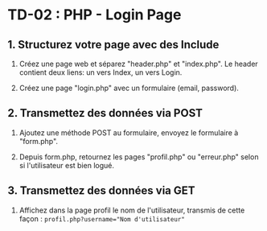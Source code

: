 # TD-02 : PHP - Login Page

## 1. Structurez votre page avec des Include

1. Créez une page web et séparez "header.php" et "index.php". Le header contient deux liens: un vers Index, un vers Login.

2. Créez une page "login.php" avec un formulaire (email, password).


## 2. Transmettez des données via POST

1. Ajoutez une méthode POST au formulaire, envoyez le formulaire à "form.php".

2. Depuis form.php, retournez les pages "profil.php" ou "erreur.php" selon si l'utilisateur est bien logué.

## 3. Transmettez des données via GET

1. Affichez dans la page profil le nom de l'utilisateur, transmis de cette façon : `profil.php?username="Nom d'utilisateur"`


